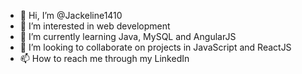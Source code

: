 - 👋 Hi, I’m @Jackeline1410
- 👀 I’m interested in web development
- 🌱 I’m currently learning Java, MySQL and AngularJS
- 💞️ I’m looking to collaborate on projects in JavaScript and ReactJS
- 📫 How to reach me through my LinkedIn

<!---
Jackeline1410/Jackeline1410 is a ✨ special ✨ repository because its `README.md` (this file) appears on your GitHub profile.
You can click the Preview link to take a look at your changes.
--->
